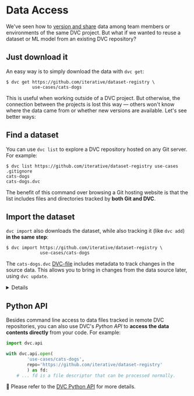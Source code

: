 # Data Access

We've seen how to
[version and share](/doc/tutorials/get-started/data-versioning) data among team
members or environments of the same <abbr>DVC project</abbr>. But what if we
wanted to reuse a dataset or ML model from an existing DVC repository?

## Just download it

An easy way is to simply download the data with `dvc get`:

```dvc
$ dvc get https://github.com/iterative/dataset-registry \
          use-cases/cats-dogs
```

This is useful when working outside of a DVC project. But otherwise, the
connection between the projects is lost this way — others won't know where the
data came from or whether new versions are available. Let's see better ways:

## Find a dataset

You can use `dvc list` to explore a <abbr>DVC repository</abbr> hosted on any
Git server. For example:

```dvc
$ dvc list https://github.com/iterative/dataset-registry use-cases
.gitignore
cats-dogs
cats-dogs.dvc
```

The benefit of this command over browsing a Git hosting website is that the list
includes files and directories tracked by **both Git and DVC**.

## Import the dataset

`dvc import` also downloads the dataset, while also tracking it (like `dvc add`)
**in the same step**:

```dvc
$ dvc import https://github.com/iterative/dataset-registry \
             use-cases/cats-dogs
```

The `cats-dogs.dvc` [DVC-file](/doc/user-guide/dvc-file-format) includes
metadata to track changes in the source data. This allows you to bring in
changes from the data source later, using `dvc update`.

<details>

#### Expand to see what happened internally

> Note that the
> [dataset registry](https://github.com/iterative/dataset-registry) repository
> doesn't actually contain a `cats-dogs/` directory. Like `dvc get`,
> `dvc import` downloads from [remote storage](/doc/command-reference/remote).

DVC-files created by `dvc import` are called _import stages_. These have speicl
fields, such as the data source `repo`, and `path` (under `deps`):

```yaml
deps:
  path: use-cases/cats-dogs
  repo:
    url: https://github.com/iterative/dataset-registry
    rev_lock: f31f5c4cdae787b4bdeb97a717687d44667d9e62
```

The `url` and `rev_lock` subfields under `repo` are used to save the origin and
[version](https://git-scm.com/docs/revisions) of the dependency, respectively.

</details>

## Python API

Besides command line access to data files tracked in remote <abbr>DVC
repositories</abbr>, you can also use DVC's _Python API_ to **access the data
contents directly** from your code. For example:

```py
import dvc.api

with dvc.api.open(
        'use-cases/cats-dogs',
        repo='https://github.com/iterative/dataset-registry'
        ) as fd:
    # ... fd is a file descriptor that can be processed normally.
```

📖 Please refer to the [DVC Python API](/doc/api-reference) for more details.
